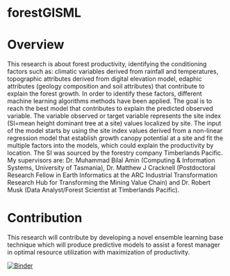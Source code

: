 # forestGISML

# Overview
This research is about forest productivity, identifying the conditioning factors such
as: climatic variables derived from rainfall and temperatures, topographic attributes derived from digital
elevation model, edaphic attributes (geology composition and soil attributes) that contribute to explain
the forest growth. In order to identify these factors, different machine learning algorithms methods
have been applied. The goal is to reach the best model that contributes to explain the predicted
observed variable. The variable observed or target variable represents the site index (SI=mean height
dominant tree at a site) values localized by site. The input of the model starts by using the site index
values derived from a non-linear regression model that establish growth canopy potential at a site and
fit the multiple factors into the models, which could explain the productivity by location. The SI was
sourced by the forestry company Timberlands Pacific. My supervisors are: Dr. Muhammad Bilal Amin
(Computing & Information Systems, University of Tasmania), Dr. Matthew J Cracknell (Postdoctoral
Research Fellow in Earth Informatics at the ARC Industrial Transformation Research Hub for
Transforming the Mining Value Chain) and Dr. Robert Musk (Data Analyst/Forest Scientist at
Timberlands Pacific).

# Contribution
This research will contribute by developing a novel ensemble learning base
technique which will produce predictive models to assist a forest manager in
optimal resource utilization with maximization of productivity.



[![Binder](https://mybinder.org/badge_logo.svg)](https://mybinder.org/v2/gh/LNSOTOM/forestGISML/master?filepath=regressionModel%20(1).ipynb)

